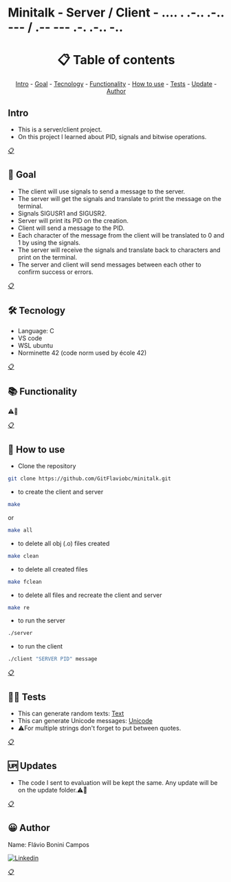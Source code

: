 # Minitalk - Server / Client - .... . .-.. .-.. --- / .-- --- .-. .-.. -..

<h1 name ="content" align = "center">📋 Table of contents</h1>
<p align = "center">
  <a href = "#intro">Intro</a> -
  <a href = "#goal">Goal</a> -
  <a href = "#tec">Tecnology</a> -
  <a href = "#function">Functionality</a> -
  <a href = "#how">How to use</a> -
  <a href = "#test">Tests</a> -
  <a href = "#update">Update</a> -
  <a href = "#author">Author</a>
</p>

<a name="intro"/> <h2> Intro </h2> </a>
- This is a server/client project.
- On this project I learned about PID, signals and bitwise operations.
<p></p>
<a href = "#content">📋</a>

<a name="goal"/> <h2> 🎯 Goal </h2> </a>
- The client will use signals to send a message to the server.
- The server will get the signals and translate to print the message on the terminal.
- Signals SIGUSR1 and SIGUSR2.
- Server will print its PID on the creation.
- Client will send a message to the PID.
- Each character of the message from the client will be translated to 0 and 1 by using the signals.
- The server will receive the signals and translate back to characters and print on the terminal.
- The server and client will send messages between each other to confirm success or errors.
<p></p>
<a href = "#content">📋</a>

<a name="tec"/> <h2> 🛠️ Tecnology </h2> </a>
- Language: C
- VS code
- WSL ubuntu
- Norminette 42 (code norm used by école 42)
<p></p>
<a href = "#content">📋</a>

<a name="function"/> <h2> 📚 Functionality </h2> </a>

⚠️🚧

<p></p>
<a href = "#content">📋</a>

<a name="how"/> <h2> 📖 How to use </h2> </a>

- Clone the repository
```bash
git clone https://github.com/GitFlaviobc/minitalk.git
```
- to create the client and server
```bash
make
```
or
```bash
make all
```
- to delete all obj (.o) files created
```bash
make clean
```
 - to delete all created files
```bash
make fclean
```
 - to delete all files and recreate the client and server
```bash
make re
```
- to run the server
```bash
./server
```
- to run the client
```bash
./client "SERVER PID" message
```
<p></p>
<a href = "#content">📋</a>

<a name="test"/> <h2> 👨‍💻 Tests </h2> </a>
- This can generate random texts: [Text](http://www.dummytextgenerator.com/#jump)
- This can generate Unicode messages: [Unicode](https://texteditor.com/)
- ⚠️For multiple strings don't forget to put between quotes.
<p></p>
<a href = "#content">📋</a>

<a name="update"/> <h2> 🆙 Updates </h2> </a>
- The code I sent to evaluation will be kept the same. Any update will be on the update folder.⚠️🚧
<p></p>
<a href = "#content">📋</a>

<a name="author"/> <h2> 😀 Author </h2> </a>
Name: Flávio Bonini Campos
<p></p>

[![Linkedin](https://img.shields.io/badge/LinkedIn-0077B5?style=for-the-badge&logo=linkedin&logoColor=white)](https://www.linkedin.com/in/flaviobc88/)
<p></p>
<a href = "#content">📋</a>
<p></p>

